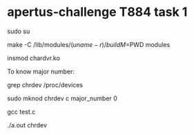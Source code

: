 # apertus-challenge T884 task 1

sudo su

make -C /lib/modules/$(uname -r)/build M=$PWD modules

insmod chardvr.ko

To know major number:


grep chrdev /proc/devices

sudo mknod chrdev c major_number 0
 
gcc test.c

./a.out chrdev
